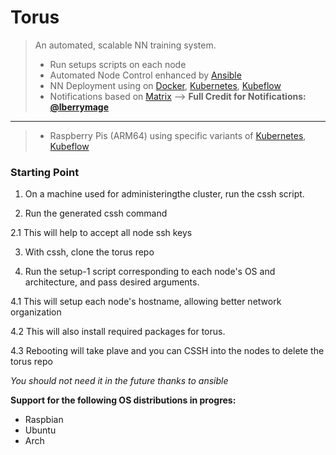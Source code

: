# Torus

> An automated, scalable NN training system.
> - Run setups scripts on each node
> - Automated Node Control enhanced by [Ansible](https://www.ansible.com/)
> - NN Deployment using on [Docker](https://www.docker.com/), [Kubernetes](https://kubernetes.io/), [Kubeflow](https://www.kubeflow.org/)
> - Notifications based on [Matrix](https://matrix.org/)  --> **Full Credit for Notifications: [@lberrymage](https://github.com/lberrymage)**
----------------------------------------------------
> - Raspberry Pis (ARM64) using specific variants of [Kubernetes](https://microk8s.io/), [Kubeflow](https://www.kubeflow.org/docs/distributions/microk8s/kubeflow-on-microk8s/)


### Starting Point

1. On a machine used for administeringthe cluster, run the cssh script.

2. Run the generated cssh command
  
  2.1 This will help to accept all node ssh keys

3. With cssh, clone the torus repo
  
4. Run the setup-1 script corresponding to each node's OS and architecture, and pass desired arguments.
  
  4.1 This will setup each node's hostname, allowing better network organization
  
  4.2 This will also install required packages for torus.
  
  4.3 Rebooting will take plave and you can CSSH into the nodes to delete the torus repo
  
  *You should not need it in the future thanks to ansible*
  
**Support for the following OS distributions in progres:**
- Raspbian
- Ubuntu
- Arch
